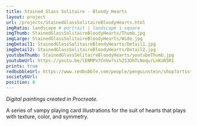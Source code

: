 ```yaml
---
title: Stained Glass Solitaire - Bloody Hearts
layout: project
url: /projects/StainedGlassSolitaireBloodyHearts.html
imgRatio: landscape # portrait | landscape | square
imgThumb: StainedGlassSolitaireBloodyHearts/Thumb.jpg
imgLarge: StainedGlassSolitaireBloodyHearts/Wide.jpg
imgDetail1: StainedGlassSolitaireBloodyHearts/Detail1.jpg
imgDetail2: StainedGlassSolitaireBloodyHearts/Detail2.jpg
youtubeThumb: StainedGlassSolitaireBloodyHearts/youtubeThumb.jpg
youtubeUrl: https://youtu.be/lENMPV7CnVw?si%253DhTLNoqurLnKoR5R1
prints: true
redbubbleUrl: https://www.redbubble.com/people/penguinstein/shop?artistUserName=penguinstein&asc=u&collections=3926973&iaCode=all-departments&sortOrder=relevant
society6Url: 
position: 6
---
```


*Digital paintings created in Procreate.*

A series of vampy playing card illustrations for the suit of hearts that plays with texture, color, and symmetry.
